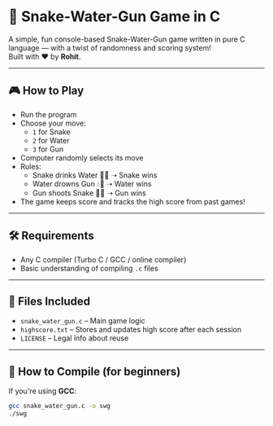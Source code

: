 # 🐍 Snake-Water-Gun Game in C

A simple, fun console-based Snake-Water-Gun game written in pure C language — with a twist of randomness and scoring system!  
Built with ❤️ by **Rohit**.

---

## 🎮 How to Play

- Run the program
- Choose your move:
  - `1` for Snake
  - `2` for Water
  - `3` for Gun
- Computer randomly selects its move
- Rules:
  - Snake drinks Water 🐍💧 ➝ Snake wins
  - Water drowns Gun 💧🔫 ➝ Water wins
  - Gun shoots Snake 🔫🐍 ➝ Gun wins
- The game keeps score and tracks the high score from past games!

---

## 🛠️ Requirements

- Any C compiler (Turbo C / GCC / online compiler)
- Basic understanding of compiling `.c` files

---

## 📂 Files Included

- `snake_water_gun.c` – Main game logic
- `highscore.txt` – Stores and updates high score after each session
- `LICENSE` – Legal info about reuse

---

## 🔧 How to Compile (for beginners)

If you're using **GCC**:
```bash
gcc snake_water_gun.c -o swg
./swg
